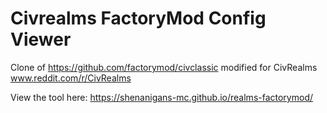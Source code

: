 # Civrealms FactoryMod Config Viewer
Clone of https://github.com/factorymod/civclassic modified for CivRealms
www.reddit.com/r/CivRealms

View the tool here: https://shenanigans-mc.github.io/realms-factorymod/
